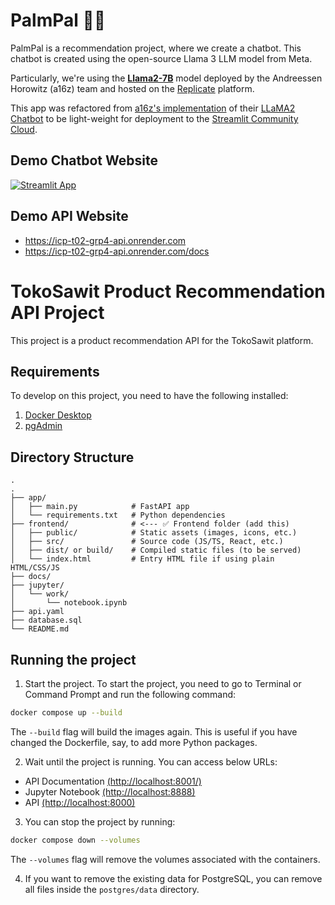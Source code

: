 # PalmPal 🌴🤖

PalmPal is a recommendation project, where we create a chatbot. This chatbot is created using the open-source Llama 3 LLM model from Meta.

Particularly, we're using the [**Llama2-7B**](https://replicate.com/a16z-infra/llama7b-v2-chat) model deployed by the Andreessen Horowitz (a16z) team and hosted on the [Replicate](https://replicate.com/) platform.

This app was refactored from [a16z's implementation](https://github.com/a16z-infra/llama2-chatbot) of their [LLaMA2 Chatbot](https://www.llama2.ai/) to be light-weight for deployment to the [Streamlit Community Cloud](https://streamlit.io/cloud).

## Demo Chatbot Website

[![Streamlit App](https://static.streamlit.io/badges/streamlit_badge_black_white.svg)](https://palmpalchatbot.streamlit.app/)

## Demo API Website
- https://icp-t02-grp4-api.onrender.com
- https://icp-t02-grp4-api.onrender.com/docs


# TokoSawit Product Recommendation API Project

This project is a product recommendation API for the TokoSawit platform.

## Requirements

To develop on this project, you need to have the following installed:

1. [Docker Desktop](https://docs.docker.com/get-docker/)
2. [pgAdmin](https://www.pgadmin.org/download/)

## Directory Structure

```
.
.
├── app/                   
│   ├── main.py            # FastAPI app
│   └── requirements.txt   # Python dependencies
├── frontend/              # <--- ✅ Frontend folder (add this)
│   ├── public/            # Static assets (images, icons, etc.)
│   ├── src/               # Source code (JS/TS, React, etc.)
│   ├── dist/ or build/    # Compiled static files (to be served)
│   └── index.html         # Entry HTML file if using plain HTML/CSS/JS
├── docs/                  
├── jupyter/              
│   └── work/              
│       └── notebook.ipynb 
├── api.yaml               
├── database.sql           
└── README.md              

```

## Running the project

1. Start the project. To start the project, you need to go to Terminal or Command Prompt and run the following command:

```bash
docker compose up --build
```

The `--build` flag will build the images again. This is useful if you have changed the Dockerfile, say, to add more Python packages.

2. Wait until the project is running. You can access below URLs:

- API Documentation [(http://localhost:8001/)](http://localhost:8001/)
- Jupyter Notebook [(http://localhost:8888)](http://localhost:8888)
- API [(http://localhost:8000)](http://localhost:8000)

3. You can stop the project by running:

```bash
docker compose down --volumes
```

The `--volumes` flag will remove the volumes associated with the containers.

4. If you want to remove the existing data for PostgreSQL, you can remove all files inside the `postgres/data` directory.

